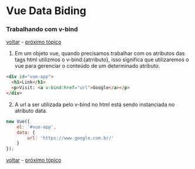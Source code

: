 # Vue Data Biding
### Trabalhando com v-bind

[voltar](https://github.com/CleverMatias/vueJsPlayList#tutorial-vue-js-por-matias-web-dev) - [próximo tópico]()

1. Em um objeto vue, quando precisamos trabalhar com os atributos das tags html utilizmos o v-bind:{atrributo}, isso significa que utilizaremos o vue para gerenciar o conteúdo de um determinado atributo.

```html
<div id="vue-app">
  <h1>Link</h1>
  <p>Visit: <a v-bind:href="url">Google</a></p>
</div>
```

2. A url a ser utilizada pelo v-bind no html está sendo instanciada no atributo data.

```javascript
new Vue({
	el: '#vue-app',
	data: {
		url: 'https://www.google.com.br/'
	}
});
```

[voltar](https://github.com/CleverMatias/vueJsPlayList#tutorial-vue-js-por-matias-web-dev) - [próximo tópico]()




